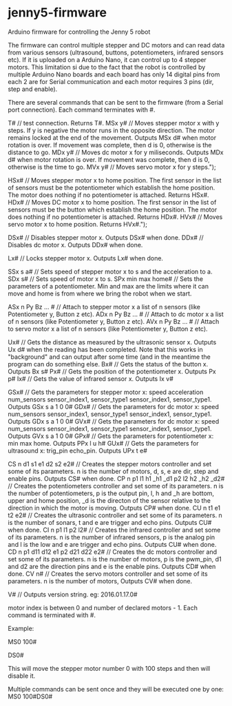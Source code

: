 # jenny5-firmware
Arduino firmware for controlling the Jenny 5 robot

The firmware can control multiple stepper and DC motors and can read data from various sensors (ultrasound, buttons, potentiometers, infrared sensors etc). If it is uploaded on a Arduino Nano, it can control up to 4 stepper motors. This limitation si due to the fact that the robot is controlled by multiple Arduino Nano boards and each board has only 14 digital pins from each 2 are for Serial communication and each motor requires 3 pins (dir, step and enable).

There are several commands that can be sent to the firmware (from a Serial port connection). Each command terminates with #.

  T# // test connection. Returns T#.
  MSx y# // Moves stepper motor x with y steps. If y is negative the motor runs in the opposite direction. The motor remains locked at the end of the movement. Outputs MSx d# when motor rotation is over. If movement was complete, then d is 0, otherwise is the distance to go.
  MDx y# // Moves dc motor x for y miliseconds. Outputs MDx d# when motor rotation is over. If movement was complete, then d is 0, otherwise is the time to go.
  MVx y# // Moves servo motor x for y steps.");
  
  HSx# // Moves stepper motor x to home position. The first sensor in the list of sensors must be the potentiometer which establish the home position. The motor does nothing if no potentiometer is attached. Returns HSx#.
  HDx# // Moves DC motor x to home position. The first sensor in the list of sensors must be the button which establish the home position. The motor does nothing if no potentiometer is attached. Returns HDx#.
  HVx# // Moves servo motor x to home position.  Returns HVx#.");
  
  DSx#  // Disables stepper motor x. Outputs DSx# when done.
  DDx#  // Disables dc motor x. Outputs DDx# when done.
  
  Lx#  // Locks stepper motor x. Outputs Lx# when done.
  
  SSx s a# // Sets speed of stepper motor x to s and the acceleration to a.
  SDx s# // Sets speed of motor x to s.
  SPx min max home# // Sets the parameters of a potentiometer. Min and max are the limits where it can move and home is from where we bring the robot when we start.
  
  ASx n Py Bz ... # // Attach to stepper motor x a list of n sensors (like Potentiometer y, Button z etc).
  ADx n Py Bz ... # // Attach to dc motor x a list of n sensors (like Potentiometer y, Button z etc).
  AVx n Py Bz ... # // Attach to servo motor x a list of n sensors (like Potentiometer y, Button z etc).
  
  Ux# // Gets the distance as measured by the ultrasonic sensor x. Outputs Ux d# when the reading has been completed. Note that this works in \"background\" and can output after some time (and in the meantime the program can do something else.
  Bx# // Gets the status of the button x. Outputs Bx s#
  Px# // Gets the position of the potentiometer x. Outputs Px p#
  Ix# // Gets the value of infrared sensor x. Outputs Ix v#
  
  GSx# // Gets the parameters for stepper motor x: speed acceleration num_sensors sensor_index1, sensor_type1 sensor_index1, sensor_type1. Outputs GSx s a 1 0 0#
  GDx# // Gets the parameters for dc motor x: speed num_sensors sensor_index1, sensor_type1 sensor_index1, sensor_type1. Outputs GDx s a 1 0 0#
  GVx# // Gets the parameters for dc motor x: speed num_sensors sensor_index1, sensor_type1 sensor_index1, sensor_type1. Outputs GVx s a 1 0 0#
  GPx# // Gets the parameters for potentiometer x: min max home. Outputs PPx l u h#
  GUx# // Gets the parameters for ultrasound x: trig_pin echo_pin. Outputs UPx t e#
  
  CS n d1 s1 e1 d2 s2 e2# // Creates the stepper motors controller and set some of its parameters. n is the number of motors, d, s, e are dir, step and enable pins. Outputs CS# when done.
  CP n p1 l1 h1 _h1 _d1 p2 l2 h2 _h2 _d2# // Creates the potentiometers controller and set some of its parameters. n is the number of potentiometers, p is the output pin, l, h and _h are bottom, upper and home position, _d is the directon of the sensor relative to the direction in which the motor is moving. Outputs CP# when done.
  CU n t1 e1 t2 e2# // Creates the ultrasonic controller and set some of its parameters. n is the number of sonars, t and e are trigger and echo pins. Outputs CU# when done.
  CI n p1 l1 p2 l2# // Creates the infrared controller and set some of its parameters. n is the number of infrared sensors, p is the analog pin and l is the low and e are trigger and echo pins. Outputs CU# when done.
  CD n p1 d11 d12 e1 p2 d21 d22 e2# // Creates the dc motors controller and set some of its parameters. n is the number of motors, p is the pwm_pin, d1 and d2 are the direction pins and e is the enable pins. Outputs CD# when done.
  CV n# // Creates the servo motors controller and set some of its parameters. n is the number of motors, Outputs CV# when done.
  
  V# // Outputs version string. eg: 2016.01.17.0#

  
  
motor index is between 0 and number of declared motors - 1.
Each command is terminated with #.

Example:

MS0 100#

DS0#

This will move the stepper motor number 0 with 100 steps and then will disable it.

Multiple commands can be sent once and they will be executed one by one: MS0 100#DS0#
